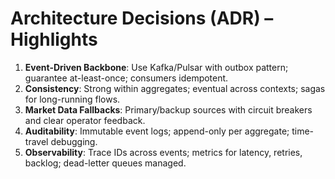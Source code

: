 # Architecture Decisions (ADR) – Highlights

1. **Event-Driven Backbone**: Use Kafka/Pulsar with outbox pattern; guarantee at-least-once; consumers idempotent.
2. **Consistency**: Strong within aggregates; eventual across contexts; sagas for long-running flows.
3. **Market Data Fallbacks**: Primary/backup sources with circuit breakers and clear operator feedback.
4. **Auditability**: Immutable event logs; append-only per aggregate; time-travel debugging.
5. **Observability**: Trace IDs across events; metrics for latency, retries, backlog; dead-letter queues managed.